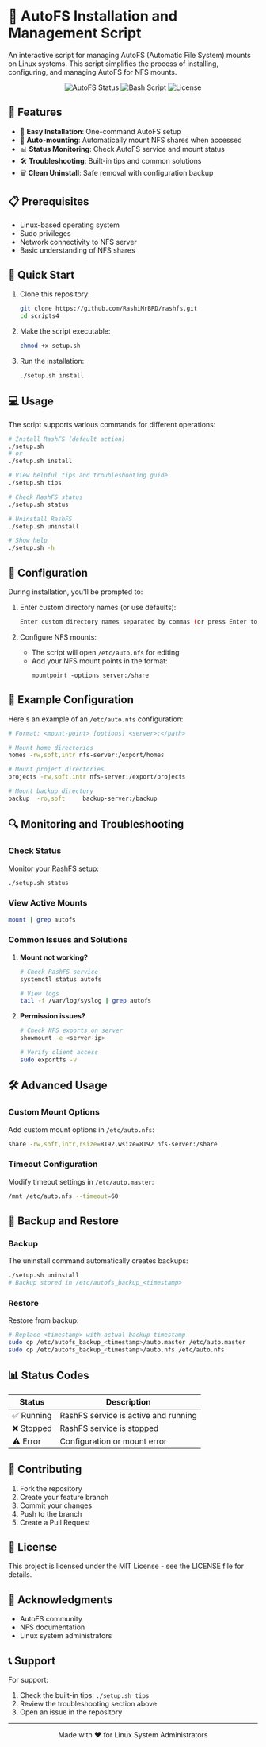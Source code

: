 # 🚀 AutoFS Installation and Management Script

An interactive script for managing AutoFS (Automatic File System) mounts on Linux systems. This script simplifies the process of installing, configuring, and managing AutoFS for NFS mounts.

<div align="center">

![AutoFS Status](https://img.shields.io/badge/AutoFS-Manager-blue)
![Bash Script](https://img.shields.io/badge/Bash-Script-green)
![License](https://img.shields.io/badge/License-MIT-yellow)

</div>

## 🎯 Features

- 🔧 **Easy Installation**: One-command AutoFS setup
- 🔄 **Auto-mounting**: Automatically mount NFS shares when accessed
- 📊 **Status Monitoring**: Check AutoFS service and mount status
- 🛠️ **Troubleshooting**: Built-in tips and common solutions
- 🗑️ **Clean Uninstall**: Safe removal with configuration backup

## 📋 Prerequisites

- Linux-based operating system
- Sudo privileges
- Network connectivity to NFS server
- Basic understanding of NFS shares

## 🚀 Quick Start

1. Clone this repository:
   ```bash
   git clone https://github.com/RashiMrBRD/rashfs.git
   cd scripts4
   ```

2. Make the script executable:
   ```bash
   chmod +x setup.sh
   ```

3. Run the installation:
   ```bash
   ./setup.sh install
   ```

## 💻 Usage

The script supports various commands for different operations:

```bash
# Install RashFS (default action)
./setup.sh
# or
./setup.sh install

# View helpful tips and troubleshooting guide
./setup.sh tips

# Check RashFS status
./setup.sh status

# Uninstall RashFS
./setup.sh uninstall

# Show help
./setup.sh -h
```

## 🔧 Configuration

During installation, you'll be prompted to:

1. Enter custom directory names (or use defaults):
   ```bash
   Enter custom directory names separated by commas (or press Enter to use defaults):
   ```

2. Configure NFS mounts:
   - The script will open `/etc/auto.nfs` for editing
   - Add your NFS mount points in the format:
     ```
     mountpoint -options server:/share
     ```

## 📝 Example Configuration

Here's an example of an `/etc/auto.nfs` configuration:

```bash
# Format: <mount-point> [options] <server>:</path>

# Mount home directories
homes -rw,soft,intr nfs-server:/export/homes

# Mount project directories
projects -rw,soft,intr nfs-server:/export/projects

# Mount backup directory
backup  -ro,soft     backup-server:/backup
```

## 🔍 Monitoring and Troubleshooting

### Check Status
Monitor your RashFS setup:
```bash
./setup.sh status
```

### View Active Mounts
```bash
mount | grep autofs
```

### Common Issues and Solutions

1. **Mount not working?**
   ```bash
   # Check RashFS service
   systemctl status autofs
   
   # View logs
   tail -f /var/log/syslog | grep autofs
   ```

2. **Permission issues?**
   ```bash
   # Check NFS exports on server
   showmount -e <server-ip>
   
   # Verify client access
   sudo exportfs -v
   ```

## 🛠️ Advanced Usage

### Custom Mount Options

Add custom mount options in `/etc/auto.nfs`:
```bash
share -rw,soft,intr,rsize=8192,wsize=8192 nfs-server:/share
```

### Timeout Configuration

Modify timeout settings in `/etc/auto.master`:
```bash
/mnt /etc/auto.nfs --timeout=60
```

## 🔄 Backup and Restore

### Backup
The uninstall command automatically creates backups:
```bash
./setup.sh uninstall
# Backup stored in /etc/autofs_backup_<timestamp>
```

### Restore
Restore from backup:
```bash
# Replace <timestamp> with actual backup timestamp
sudo cp /etc/autofs_backup_<timestamp>/auto.master /etc/auto.master
sudo cp /etc/autofs_backup_<timestamp>/auto.nfs /etc/auto.nfs
```

## 📊 Status Codes

| Status | Description |
|--------|-------------|
| ✅ Running | RashFS service is active and running |
| ❌ Stopped | RashFS service is stopped |
| ⚠️ Error | Configuration or mount error |

## 🤝 Contributing

1. Fork the repository
2. Create your feature branch
3. Commit your changes
4. Push to the branch
5. Create a Pull Request

## 📜 License

This project is licensed under the MIT License - see the LICENSE file for details.

## 🙏 Acknowledgments

- AutoFS community
- NFS documentation
- Linux system administrators

## 📞 Support

For support:
1. Check the built-in tips: `./setup.sh tips`
2. Review the troubleshooting section above
3. Open an issue in the repository

---
<div align="center">
Made with ❤️ for Linux System Administrators
</div>

